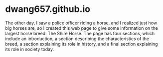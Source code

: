 # dwang657.github.io
The other day, I saw a police officer riding a horse, and I realized just how big horses are, so I created this web page to 
give some information on the largest horse breed: The Shire Horse. The page has four sections, which include an introduction, 
a section describing the characteristics of the breed, a section explaining its role in history, and a final section explaining
its role in society today.